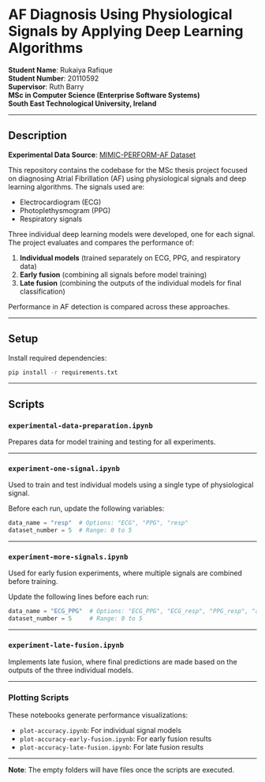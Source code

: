 
# AF Diagnosis Using Physiological Signals by Applying Deep Learning Algorithms

**Student Name**: Rukaiya Rafique  
**Student Number**: 20110592  
**Supervisor**: Ruth Barry  
**MSc in Computer Science (Enterprise Software Systems)**  
**South East Technological University, Ireland**

---

## Description

**Experimental Data Source**: [MIMIC-PERFORM-AF Dataset](https://ppg-beats.readthedocs.io/en/latest/datasets/mimic_perform_af/)

This repository contains the codebase for the MSc thesis project focused on diagnosing Atrial Fibrillation (AF) using physiological signals and deep learning algorithms. The signals used are:

- Electrocardiogram (ECG)
- Photoplethysmogram (PPG)
- Respiratory signals

Three individual deep learning models were developed, one for each signal. The project evaluates and compares the performance of:

1. **Individual models** (trained separately on ECG, PPG, and respiratory data)
2. **Early fusion** (combining all signals before model training)
3. **Late fusion** (combining the outputs of the individual models for final classification)

Performance in AF detection is compared across these approaches.

---

## Setup

Install required dependencies:

```bash
pip install -r requirements.txt
```

---

## Scripts

### `experimental-data-preparation.ipynb`

Prepares data for model training and testing for all experiments.

---

### `experiment-one-signal.ipynb`

Used to train and test individual models using a single type of physiological signal.

Before each run, update the following variables:

```python
data_name = "resp"  # Options: "ECG", "PPG", "resp"
dataset_number = 5  # Range: 0 to 5
```

---

### `experiment-more-signals.ipynb`

Used for early fusion experiments, where multiple signals are combined before training.

Update the following lines before each run:

```python
data_name = "ECG_PPG"  # Options: "ECG_PPG", "ECG_resp", "PPG_resp", "all"
dataset_number = 5     # Range: 0 to 5
```

---

### `experiment-late-fusion.ipynb`

Implements late fusion, where final predictions are made based on the outputs of the three individual models.

---

### Plotting Scripts

These notebooks generate performance visualizations:

- `plot-accuracy.ipynb`: For individual signal models
- `plot-accuracy-early-fusion.ipynb`: For early fusion results
- `plot-accuracy-late-fusion.ipynb`: For late fusion results


---

**Note**: The empty folders will have files once the scripts are executed.
